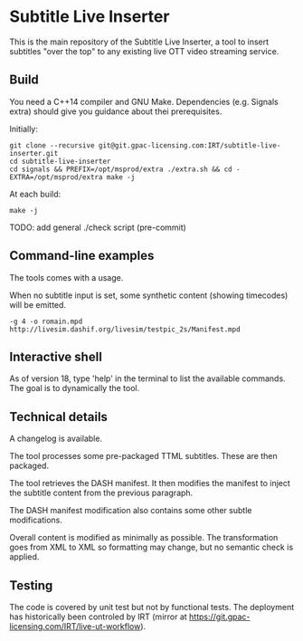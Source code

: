 # Subtitle Live Inserter

This is the main repository of the Subtitle Live Inserter, a tool to insert subtitles "over the top" to any existing live OTT video streaming service.

## Build

You need a C++14 compiler and GNU Make. Dependencies (e.g. Signals extra) should give you guidance about thei prerequisites.

Initially:
```
git clone --recursive git@git.gpac-licensing.com:IRT/subtitle-live-inserter.git
cd subtitle-live-inserter
cd signals && PREFIX=/opt/msprod/extra ./extra.sh && cd -
EXTRA=/opt/msprod/extra make -j
```

At each build:
```
make -j
```

TODO: add general ./check script (pre-commit)

## Command-line examples

The tools comes with a usage.

When no subtitle input is set, some synthetic content (showing timecodes) will be emitted.

```
-g 4 -o romain.mpd  http://livesim.dashif.org/livesim/testpic_2s/Manifest.mpd
```

## Interactive shell

As of version 18, type 'help' in the terminal to list the available commands. The goal is to dynamically the tool.

## Technical details

A changelog is available.

The tool processes some pre-packaged TTML subtitles. These are then packaged.

The tool retrieves the DASH manifest. It then modifies the manifest to inject the subtitle content from the previous paragraph.

The DASH manifest modification also contains some other subtle modifications.

Overall content is modified as minimally as possible. The transformation goes from XML to XML so formatting may change, but no semantic check is applied.

## Testing

The code is covered by unit test but not by functional tests. The deployment has historically been controled by IRT (mirror at https://git.gpac-licensing.com/IRT/live-ut-workflow).

